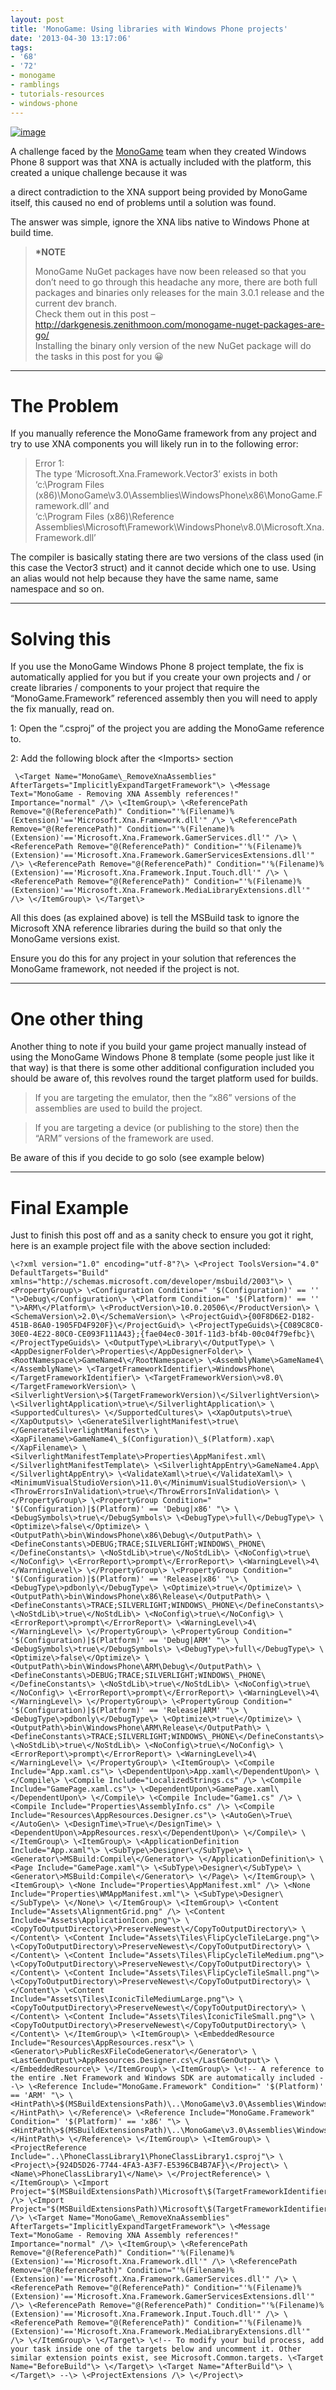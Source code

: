 ```yaml
---
layout: post
title: 'MonoGame: Using libraries with Windows Phone projects'
date: '2013-04-30 13:17:06'
tags:
- '68'
- '72'
- monogame
- ramblings
- tutorials-resources
- windows-phone
---
```


[![image](/Images/wordpress/2013/04/image_thumb18.png "image")](/Images/wordpress/2013/04/image19.png)

A challenge faced by the [MonoGame](http://monogame.net/) team when they created Windows Phone 8 support was that XNA is actually included with the platform, this created a unique challenge because it was

a direct contradiction to the XNA support being provided by MonoGame itself, this caused no end of problems until a solution was found.

The answer was simple, ignore the XNA libs native to Windows Phone at build time.

> **\*NOTE**
> 
> MonoGame NuGet packages have now been released so that you don’t need to go through this headache any more, there are both full packages and binaries only releases for the main 3.0.1 release and the current dev branch.  
> Check them out in this post – http://darkgenesis.zenithmoon.com/monogame-nuget-packages-are-go/  
> Installing the binary only version of the new NuGet package will do the tasks in this post for you 😀

* * *

# The Problem

If you manually reference the MonoGame framework from any project and try to use XNA components you will likely run in to the following error:

> Error 1:  
> The type ‘Microsoft.Xna.Framework.Vector3’ exists in both  
> ‘c:\Program Files (x86)\MonoGame\v3.0\Assemblies\WindowsPhone\x86\MonoGame.Framework.dll’ and  
> ‘c:\Program Files (x86)\Reference Assemblies\Microsoft\Framework\WindowsPhone\v8.0\Microsoft.Xna.Framework.dll’

The compiler is basically stating there are two versions of the class used (in this case the Vector3 struct) and it cannot decide which one to use.  Using an alias would not help because they have the same name, same namespace and so on.

* * *

# Solving this

If you use the MonoGame Windows Phone 8 project template, the fix is automatically applied for you but if you create your own projects and / or create libraries / components to your project that require the “MonoGame.Framework” referenced assembly then you will need to apply the fix manually, read on.

1: Open the “.csproj” of the project you are adding the MonoGame reference to.

2: Add the following block after the \<Imports\> section

     \<Target Name="MonoGame\_RemoveXnaAssemblies" AfterTargets="ImplicitlyExpandTargetFramework"\> \<Message Text="MonoGame - Removing XNA Assembly references!" Importance="normal" /\> \<ItemGroup\> \<ReferencePath Remove="@(ReferencePath)" Condition="'%(Filename)%(Extension)'=='Microsoft.Xna.Framework.dll'" /\> \<ReferencePath Remove="@(ReferencePath)" Condition="'%(Filename)%(Extension)'=='Microsoft.Xna.Framework.GamerServices.dll'" /\> \<ReferencePath Remove="@(ReferencePath)" Condition="'%(Filename)%(Extension)'=='Microsoft.Xna.Framework.GamerServicesExtensions.dll'" /\> \<ReferencePath Remove="@(ReferencePath)" Condition="'%(Filename)%(Extension)'=='Microsoft.Xna.Framework.Input.Touch.dll'" /\> \<ReferencePath Remove="@(ReferencePath)" Condition="'%(Filename)%(Extension)'=='Microsoft.Xna.Framework.MediaLibraryExtensions.dll'" /\> \</ItemGroup\> \</Target\>

All this does (as explained above) is tell the MSBuild task to ignore the Microsoft XNA reference libraries during the build so that only the MonoGame versions exist.

Ensure you do this for any project in your solution that references the MonoGame framework, not needed if the project is not.

* * *

# One other thing

Another thing to note if you build your game project manually instead of using the MonoGame Windows Phone 8 template (some people just like it that way) is that there is some other additional configuration included you should be aware of, this revolves round the target platform used for builds.

> If you are targeting the emulator, then the “x86” versions of the assemblies are used to build the project.

 

> If you are targeting a device (or publishing to the store) then the “ARM” versions of the framework are used.

Be aware of this if you decide to go solo (see example below)

* * *

# Final Example

Just to finish this post off and as a sanity check to ensure you got it right, here is an example project file with the above section included:

    \<?xml version="1.0" encoding="utf-8"?\> \<Project ToolsVersion="4.0" DefaultTargets="Build" xmlns="http://schemas.microsoft.com/developer/msbuild/2003"\> \<PropertyGroup\> \<Configuration Condition=" '$(Configuration)' == '' "\>Debug\</Configuration\> \<Platform Condition=" '$(Platform)' == '' "\>ARM\</Platform\> \<ProductVersion\>10.0.20506\</ProductVersion\> \<SchemaVersion\>2.0\</SchemaVersion\> \<ProjectGuid\>{00F8D6E2-D182-451B-86A0-1905FD4F920F}\</ProjectGuid\> \<ProjectTypeGuids\>{C089C8C0-30E0-4E22-80C0-CE093F111A43};{fae04ec0-301f-11d3-bf4b-00c04f79efbc}\</ProjectTypeGuids\> \<OutputType\>Library\</OutputType\> \<AppDesignerFolder\>Properties\</AppDesignerFolder\> \<RootNamespace\>GameName4\</RootNamespace\> \<AssemblyName\>GameName4\</AssemblyName\> \<TargetFrameworkIdentifier\>WindowsPhone\</TargetFrameworkIdentifier\> \<TargetFrameworkVersion\>v8.0\</TargetFrameworkVersion\> \<SilverlightVersion\>$(TargetFrameworkVersion)\</SilverlightVersion\> \<SilverlightApplication\>true\</SilverlightApplication\> \<SupportedCultures\> \</SupportedCultures\> \<XapOutputs\>true\</XapOutputs\> \<GenerateSilverlightManifest\>true\</GenerateSilverlightManifest\> \<XapFilename\>GameName4\_$(Configuration)\_$(Platform).xap\</XapFilename\> \<SilverlightManifestTemplate\>Properties\AppManifest.xml\</SilverlightManifestTemplate\> \<SilverlightAppEntry\>GameName4.App\</SilverlightAppEntry\> \<ValidateXaml\>true\</ValidateXaml\> \<MinimumVisualStudioVersion\>11.0\</MinimumVisualStudioVersion\> \<ThrowErrorsInValidation\>true\</ThrowErrorsInValidation\> \</PropertyGroup\> \<PropertyGroup Condition=" '$(Configuration)|$(Platform)' == 'Debug|x86' "\> \<DebugSymbols\>true\</DebugSymbols\> \<DebugType\>full\</DebugType\> \<Optimize\>false\</Optimize\> \<OutputPath\>bin\WindowsPhone\x86\Debug\</OutputPath\> \<DefineConstants\>DEBUG;TRACE;SILVERLIGHT;WINDOWS\_PHONE\</DefineConstants\> \<NoStdLib\>true\</NoStdLib\> \<NoConfig\>true\</NoConfig\> \<ErrorReport\>prompt\</ErrorReport\> \<WarningLevel\>4\</WarningLevel\> \</PropertyGroup\> \<PropertyGroup Condition=" '$(Configuration)|$(Platform)' == 'Release|x86' "\> \<DebugType\>pdbonly\</DebugType\> \<Optimize\>true\</Optimize\> \<OutputPath\>bin\WindowsPhone\x86\Release\</OutputPath\> \<DefineConstants\>TRACE;SILVERLIGHT;WINDOWS\_PHONE\</DefineConstants\> \<NoStdLib\>true\</NoStdLib\> \<NoConfig\>true\</NoConfig\> \<ErrorReport\>prompt\</ErrorReport\> \<WarningLevel\>4\</WarningLevel\> \</PropertyGroup\> \<PropertyGroup Condition=" '$(Configuration)|$(Platform)' == 'Debug|ARM' "\> \<DebugSymbols\>true\</DebugSymbols\> \<DebugType\>full\</DebugType\> \<Optimize\>false\</Optimize\> \<OutputPath\>bin\WindowsPhone\ARM\Debug\</OutputPath\> \<DefineConstants\>DEBUG;TRACE;SILVERLIGHT;WINDOWS\_PHONE\</DefineConstants\> \<NoStdLib\>true\</NoStdLib\> \<NoConfig\>true\</NoConfig\> \<ErrorReport\>prompt\</ErrorReport\> \<WarningLevel\>4\</WarningLevel\> \</PropertyGroup\> \<PropertyGroup Condition=" '$(Configuration)|$(Platform)' == 'Release|ARM' "\> \<DebugType\>pdbonly\</DebugType\> \<Optimize\>true\</Optimize\> \<OutputPath\>bin\WindowsPhone\ARM\Release\</OutputPath\> \<DefineConstants\>TRACE;SILVERLIGHT;WINDOWS\_PHONE\</DefineConstants\> \<NoStdLib\>true\</NoStdLib\> \<NoConfig\>true\</NoConfig\> \<ErrorReport\>prompt\</ErrorReport\> \<WarningLevel\>4\</WarningLevel\> \</PropertyGroup\> \<ItemGroup\> \<Compile Include="App.xaml.cs"\> \<DependentUpon\>App.xaml\</DependentUpon\> \</Compile\> \<Compile Include="LocalizedStrings.cs" /\> \<Compile Include="GamePage.xaml.cs"\> \<DependentUpon\>GamePage.xaml\</DependentUpon\> \</Compile\> \<Compile Include="Game1.cs" /\> \<Compile Include="Properties\AssemblyInfo.cs" /\> \<Compile Include="Resources\AppResources.Designer.cs"\> \<AutoGen\>True\</AutoGen\> \<DesignTime\>True\</DesignTime\> \<DependentUpon\>AppResources.resx\</DependentUpon\> \</Compile\> \</ItemGroup\> \<ItemGroup\> \<ApplicationDefinition Include="App.xaml"\> \<SubType\>Designer\</SubType\> \<Generator\>MSBuild:Compile\</Generator\> \</ApplicationDefinition\> \<Page Include="GamePage.xaml"\> \<SubType\>Designer\</SubType\> \<Generator\>MSBuild:Compile\</Generator\> \</Page\> \</ItemGroup\> \<ItemGroup\> \<None Include="Properties\AppManifest.xml" /\> \<None Include="Properties\WMAppManifest.xml"\> \<SubType\>Designer\</SubType\> \</None\> \</ItemGroup\> \<ItemGroup\> \<Content Include="Assets\AlignmentGrid.png" /\> \<Content Include="Assets\ApplicationIcon.png"\> \<CopyToOutputDirectory\>PreserveNewest\</CopyToOutputDirectory\> \</Content\> \<Content Include="Assets\Tiles\FlipCycleTileLarge.png"\> \<CopyToOutputDirectory\>PreserveNewest\</CopyToOutputDirectory\> \</Content\> \<Content Include="Assets\Tiles\FlipCycleTileMedium.png"\> \<CopyToOutputDirectory\>PreserveNewest\</CopyToOutputDirectory\> \</Content\> \<Content Include="Assets\Tiles\FlipCycleTileSmall.png"\> \<CopyToOutputDirectory\>PreserveNewest\</CopyToOutputDirectory\> \</Content\> \<Content Include="Assets\Tiles\IconicTileMediumLarge.png"\> \<CopyToOutputDirectory\>PreserveNewest\</CopyToOutputDirectory\> \</Content\> \<Content Include="Assets\Tiles\IconicTileSmall.png"\> \<CopyToOutputDirectory\>PreserveNewest\</CopyToOutputDirectory\> \</Content\> \</ItemGroup\> \<ItemGroup\> \<EmbeddedResource Include="Resources\AppResources.resx"\> \<Generator\>PublicResXFileCodeGenerator\</Generator\> \<LastGenOutput\>AppResources.Designer.cs\</LastGenOutput\> \</EmbeddedResource\> \</ItemGroup\> \<ItemGroup\> \<!-- A reference to the entire .Net Framework and Windows SDK are automatically included --\> \<Reference Include="MonoGame.Framework" Condition=" '$(Platform)' == 'ARM' "\> \<HintPath\>$(MSBuildExtensionsPath)\..\MonoGame\v3.0\Assemblies\WindowsPhone\ARM\MonoGame.Framework.dll\</HintPath\> \</Reference\> \<Reference Include="MonoGame.Framework" Condition=" '$(Platform)' == 'x86' "\> \<HintPath\>$(MSBuildExtensionsPath)\..\MonoGame\v3.0\Assemblies\WindowsPhone\x86\MonoGame.Framework.dll\</HintPath\> \</Reference\> \</ItemGroup\> \<ItemGroup\> \<ProjectReference Include="..\PhoneClassLibrary1\PhoneClassLibrary1.csproj"\> \<Project\>{924D5D26-7744-4FA3-A3F7-E5396CB4B7AF}\</Project\> \<Name\>PhoneClassLibrary1\</Name\> \</ProjectReference\> \</ItemGroup\> \<Import Project="$(MSBuildExtensionsPath)\Microsoft\$(TargetFrameworkIdentifier)\$(TargetFrameworkVersion)\Microsoft.$(TargetFrameworkIdentifier).$(TargetFrameworkVersion).Overrides.targets" /\> \<Import Project="$(MSBuildExtensionsPath)\Microsoft\$(TargetFrameworkIdentifier)\$(TargetFrameworkVersion)\Microsoft.$(TargetFrameworkIdentifier).CSharp.targets" /\> \<Target Name="MonoGame\_RemoveXnaAssemblies" AfterTargets="ImplicitlyExpandTargetFramework"\> \<Message Text="MonoGame - Removing XNA Assembly references!" Importance="normal" /\> \<ItemGroup\> \<ReferencePath Remove="@(ReferencePath)" Condition="'%(Filename)%(Extension)'=='Microsoft.Xna.Framework.dll'" /\> \<ReferencePath Remove="@(ReferencePath)" Condition="'%(Filename)%(Extension)'=='Microsoft.Xna.Framework.GamerServices.dll'" /\> \<ReferencePath Remove="@(ReferencePath)" Condition="'%(Filename)%(Extension)'=='Microsoft.Xna.Framework.GamerServicesExtensions.dll'" /\> \<ReferencePath Remove="@(ReferencePath)" Condition="'%(Filename)%(Extension)'=='Microsoft.Xna.Framework.Input.Touch.dll'" /\> \<ReferencePath Remove="@(ReferencePath)" Condition="'%(Filename)%(Extension)'=='Microsoft.Xna.Framework.MediaLibraryExtensions.dll'" /\> \</ItemGroup\> \</Target\> \<!-- To modify your build process, add your task inside one of the targets below and uncomment it. Other similar extension points exist, see Microsoft.Common.targets. \<Target Name="BeforeBuild"\> \</Target\> \<Target Name="AfterBuild"\> \</Target\> --\> \<ProjectExtensions /\> \</Project\>

